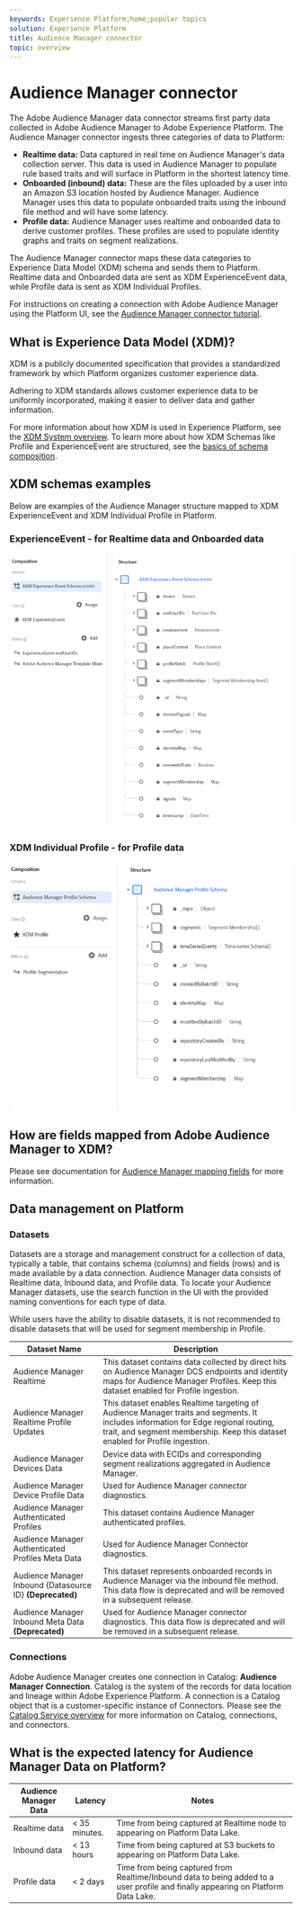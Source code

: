 ```yaml
---
keywords: Experience Platform;home;popular topics
solution: Experience Platform
title: Audience Manager connector
topic: overview
---
```


# Audience Manager connector

The Adobe Audience Manager data connector streams first party data collected in Adobe Audience Manager to Adobe Experience Platform. The Audience Manager connector ingests three categories of data to Platform:

- **Realtime data:** Data captured in real time on Audience Manager's data collection server. This data is used in Audience Manager to populate rule based traits and will surface in Platform in the shortest latency time.
- **Onboarded (inbound) data:** These are the files uploaded by a user into an Amazon S3 location hosted by Audience Manager. Audience Manager uses this data to populate onboarded traits using the inbound file method and will have some latency.
- **Profile data:** Audience Manager uses realtime and onboarded data to derive customer profiles. These profiles are used to populate identity graphs and traits on segment realizations.

The Audience Manager connector maps these data categories to Experience Data Model (XDM) schema and sends them to Platform. Realtime data and Onboarded data are sent as XDM ExperienceEvent data, while Profile data is sent as XDM Individual Profiles.

For instructions on creating a connection with Adobe Audience Manager using the Platform UI, see the [Audience Manager connector tutorial](../../tutorials/ui/create/adobe-applications/audience-manager.md).

## What is Experience Data Model (XDM)?

XDM is a publicly documented specification that provides a standardized framework by which Platform organizes customer experience data.

Adhering to XDM standards allows customer experience data to be uniformly incorporated, making it easier to deliver data and gather information.

For more information about how XDM is used in Experience Platform, see the [XDM System overview](../../../xdm/home.md). To learn more about how XDM Schemas like Profile and ExperienceEvent are structured, see the [basics of schema composition](../../../xdm/schema/composition.md).

## XDM schemas examples

Below are examples of the Audience Manager structure mapped to XDM ExperienceEvent and XDM Individual Profile in Platform.

### ExperienceEvent - for Realtime data and Onboarded data

![](images/aam-experience-events-for-dcs-and-onboarding-data.png)

### XDM Individual Profile - for Profile data

![](images/aam-profile-xdm-for-profile-data.png)

## How are fields mapped from Adobe Audience Manager to XDM?

Please see documentation for [Audience Manager mapping fields](./mapping/audience-manager.md) for more information.

## Data management on Platform

### Datasets

Datasets are a storage and management construct for a collection of data, typically a table, that contains schema (columns) and fields (rows) and is made available by a data connection. Audience Manager data consists of Realtime data, Inbound data, and Profile data. To locate your Audience Manager datasets, use the search function in the UI with the provided naming conventions for each type of data.

While users have the ability to disable datasets, it is not recommended to disable datasets that will be used for segment membership in Profile.

| Dataset Name | Description |
| ------------ | ----------- |
| Audience Manager Realtime | This dataset contains data collected by direct hits on Audience Manager DCS endpoints and identity maps for Audience Manager Profiles. Keep this dataset enabled for Profile ingestion. |
| Audience Manager Realtime Profile Updates | This dataset enables Realtime targeting of Audience Manager traits and segments. It includes information for Edge regional routing, trait, and segment membership. Keep this dataset enabled for Profile ingestion. |
| Audience Manager Devices Data | Device data with ECIDs and corresponding segment realizations aggregated in Audience Manager. |
| Audience Manager Device Profile Data | Used for Audience Manager connector diagnostics. |
| Audience Manager Authenticated Profiles | This dataset contains Audience Manager authenticated profiles. |
| Audience Manager Authenticated Profiles Meta Data | Used for Audience Manager Connector diagnostics.  |
| Audience Manager Inbound {Datasource ID} **(Deprecated)** | This dataset represents onboarded records in Audience Manager via the inbound file method. This data flow is deprecated and will be removed in a subsequent release. |
| Audience Manager Inbound Meta Data **(Deprecated)** | Used for Audience Manager connector diagnostics. This data flow is deprecated and will be removed in a subsequent release. |

### Connections

Adobe Audience Manager creates one connection in Catalog: **Audience Manager Connection**. Catalog is the system of the records for data location and lineage within Adobe Experience Platform. A connection is a Catalog object that is a customer-specific instance of Connectors. Please see the [Catalog Service overview](../../../catalog/home.md) for more information on Catalog, connections, and connectors.

## What is the expected latency for Audience Manager Data on Platform?

| Audience Manager Data | Latency | Notes |
| --- | --- | --- |
| Realtime data | < 35 minutes. | Time from being captured at Realtime node to appearing on Platform Data Lake. |
| Inbound data | < 13 hours | Time from being captured at S3 buckets to appearing on Platform Data Lake. |
| Profile data | < 2 days  | Time from being captured from Realtime/Inbound data to being added to a user profile and finally appearing on Platform Data Lake. |